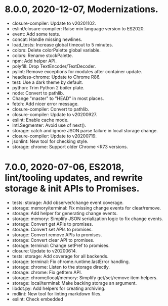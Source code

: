 # 8.0.0, 2020-12-07, Modernizations.

* closure-compiler: Update to v20201102.
* eslint/closure-compiler: Raise min language version to ES2020.
* event: Add some tests.
* concat: Handle missing newlines.
* load_tests: Increase global timeout to 5 minutes.
* colors: Delete colorPalette global variable.
* colors: Rename stockPalette.
* npm: Add helper API.
* polyfill: Drop TextEncoder/TextDecoder.
* pylint: Remove exceptions for modules after container update.
* headless-chrome: Update to Chrome R86.
* test: Use a dark theme by default.
* python: Trim Python 2 boiler plate.
* node: Convert to pathlib.
* Change "master" to "HEAD" in most places.
* fetch: Add nicer error message.
* closure-compiler: Convert to pathlib.
* closure-compiler: Update to v20200927.
* eslint: Enable cache mode.
* Intl.Segmenter: Avoid use of next().
* storage: catch and ignore JSON parse failure in local storage change.
* closure-compiler: Update to v20200719.
* jsonlint: New tool for checking style.
* storage: chrome: Support older Chrome <R73 versions.

# 7.0.0, 2020-07-06, ES2018, lint/tooling updates, and rewrite storage & init APIs to Promises.

* tests: storage: Add observer/change event coverage.
* storage: memory/terminal: Fix missing change events for clear/remove.
* storage: Add helper for generating change events.
* storage: memory: Simplify JSON serialization logic to fix change events.
* storage: Convert get APIs to promises.
* storage: Convert set APIs to promises.
* storage: Convert remove APIs to promises.
* storage: Convert clear API to promises.
* storage: terminal: Change setPref to promises.
* closure: Update to v20200614.
* tests: storage: Add coverage for all backends.
* storage: terminal: Fix chrome.runtime.lastError handling.
* storage: chrome: Listen to the storage directly.
* storage: chrome: Fix getItem API.
* storage: chrome/local/memory: Simplify get/set/remove item helpers.
* storage: local/terminal: Make backing storage an argument.
* libdot.py: Add helpers for creating archiving.
* mdlint: New tool for linting markdown files.
* eslint: Check embedded <script> content.
* npm: Refresh tool versions.
* lib.init: Rewrite from callbacks to promises.
* storage: terminal: Pull init out of constructor.
* i18n: Change getAcceptLanguages from callbacks to promises.
* Make ES2018 requirement official.
* fs: Drop unused log & err helpers.
* lint: Run whitespace checks on svg/xml files.
* pylint: Do not crash on missing files.
* gitignore: Split bin/ out.
* externs: Switch to generated terminalPrivate externs.
* lint: Add shortcuts to narrow down selection.
* lint: Also lint the top level files.
* lint: Make unlinted files into warnings.
* cpplint: Promote from ssh_client.
* imgcrush: Update to latest version.
* libdot.py: fetch: Add base64 support.
* libdot.py: fetch_data: New helper for fetching data directly.
* lint/pylint: Pull dynamic logic out of kokoro.
* link: Add --version to show all tools we use.
* lint: Do not try to lint .patch files.
* lint: Add basic html & text file checks.
* lint: Change default behavior to look at all files.
* closure-compiler: Merge with dedicated tool.
* eslint: Split out into dedicated tool.
* npm: Rework how we invoke node programs.
* libdot.py: run: Extend API for nicer logging.
* node: Fix Windows syncing.
* pylint: Refactor to use new tool guidelines.
* docs: Add guidelines for tools.
* lint: Filter out generated paths from Gerrit comments.
* imgcrush: Rewrite using pathlib.
* libdot.py: Convert constants to pathlib.Path.
* wcwidth: Add logic to automate downloading.
* wcwidth: Rewrite using pathlib.
* wcwidth: Update to Unicode 13.0.0 release.
* get_relative_path: Drop unused helper.
* externs: Force ordering of modules.
* lint: closure: Sort externs paths.
* fetch: Add a 5 min timeout.
* load_tests: Pass through mocha --reporter setting.
* closure-compiler: Pull Chrome externs from upstream.
* externs: browser/chrome: Drop custom Chrome externs.
* eslint: Enable no-multi-spacesfix checks.
* pylint: Handle newer systems w/out pylint3.
* storage: chrome: Fix JSDoc event type annotations.

# 6.0.0, 2020-04-29, Tons of linting cleanups.

* externs: Add/fix more APIs.
* closure: Update to latest v20200406.
* lit-element: Update to 2.3.1 to get live().
* closure: Update to v20200204.
* closure: Update to v20191027.
* jsdoc: Improve type information.
* chromeSupported: Fix return value.
* intl-segmenter: Clean up code a bit.
* colors: Fix implicit string->number coercion.
* preference_manager_tests: Workaround bad closure externs.
* polyfill: Drop Object.{values,enries}.
* externs: Avoid "const".
* i18n: Fallback to language if locale is not found.
* eslint: Enable no-throw-literal check.
* lint: Add missing dangling commas.
* eslint: Enable no-empty check.
* eslint: Enable prefer-rest-params check.
* mocha: Upgrade to v7.
* eslint: Enable no-var & prefer-const checks.
* node: Update to 12.14.1.
* closure: Update to v20190929.
* eslint: Disable l/I variable usage by default.
* lint: Convert var to let/const.
* fetch: Retry on connection failures.
* eslint: Enable arrow-parens checks.
* eslint: Enable one-var-declaration-per-line checks.
* eslint: Enable comma-dangle checks.
* eslint: Enable space-infix-ops checks.
* eslint: Enable comma-spacing checks.
* colors: hslx/hsla: New helpers.
* eslint: Enable no-useless-escape checks.
* lint: Clean up remaining opt_ usage.
* lint: Add missing braces everywhere per our style guide.
* wcwidth: Reformat range code style.
* MessageManager: Normalize message ids to uppercase.
* colors: luminance/contrastRatio: New helpers.

# 5.0.0, 2020-04-05, Unicode 13.0.0 update, and minor tooling improvements.

* wcwidth: Update to Unicode 13.0.0 release.
* colors: arrayToRGBA: Return rgb() when there's no alpha.
* i18n: Better resolve translations.
* minify-translations: Rename for reuse.
* bin: Improve timezone logging info.
* headless-chrome: Move unique logic out of common module.
* bin: Require Python 3.6+.
* colors: Add HSL helpers.
* MessageManager: Lookup en directly rather than en_US for messages.
* externs: bigint/chai: Add more prototypes.
* bin: Use UTF-8 encoding in more places.
* pylint: Include custom env for comments too.
* externs: browser: Add more prototypes.
* bin: Use sort_keys=True when dumping json.
* bin: unpack: Enable symlinks under Windows.
* bin: Use os.pathsep for portability.
* node: Add Windows support.
* eslint: Enable single quote checking.

# 4.0.0, 2019-11-28, Tons of tooling improvements & linting cleanups.

* bin: Log when/where we have an unpack cache hit.
* storage: Add terminal private storage.
* colors: Support hsla? css strings.
* colors: Convert transparent hex values to rgba and vice versa.
* bin: Drop mkzip & shell scripts.
* minify-translations: Add a --glob option.
* fs: Replace libdot.fs.FileReader with Blob.arrayBuffer/text.
* lint: Support skip-mkdeps flag.
* bin: Unify argument parsing & log setup in tools.
* lib: Remove lib.waitUntil API.
* PreferenceManager: Remove removeObserver API.
* lint: Add support for eslint --fix.
* eslint: Set max-len 80.
* bin: unpack: Fix portability issues for Windows.
* js: Rewrite code for jsdoc usage to avoid opt_ prefix.
* npm/eslint: Enable jsdoc plugin & tag naming.
* bin: logging: use colors with warning/error messages.
* lint: Fill out all gerrit comments fields.
* lint: Support generating deps before linting.
* pylint: Support kokoro gerrit format.
* mkdist: New helper for building our release.
* lint: Add third_party js files to default set.
* js: Clean up jsdoc more.
* externs: js compilation.
* bin: fetch: Fix portability issues for Windows.
* event: Rework to remove unused APIs.
* lint: Support kokoro gerrit format for closure.
* lib.PreferenceManager: Extract addObserver to a public function.
* fs: Migrate lib.fs.getOrCreateDirectory to Promises.
* fs: Migrate lib.fs.overwriteFile to Promises.
* fs: Migrate getOrCreateFile to Promises.
* lint: Improve gerrit comments output.
* fs: Migrate readFile to Promises.
* storage: Create common interface.
* bin: Dump stdout/stderr when commands fail.
* tests: Drop support for node testing.
* externs: Add APIs for closure.
* js: Clean up closure compilation.
* lib: Add lib.assert and lib.notNull to help JS compilation and tests.
* lint: Fix default filter.
* lint: Support kokoro gerrit format for eslint.
* lint: Fix chdir logic with default paths.
* lint: Have all packages specify closure args.
* pylint: Clean up various pylint issues in the code base.
* node: Rework code sharing.
* load_tests: Rework code sharing.
* concat: Rework code sharing.
* lint: Unify lint helper program.
* bin: Add machinery for importing our python programs.
* lib.MessageManager: Add Crlf mangling, internalize some members, and switch
  to Promise based API.
* eslint: Turn on more rules.
* js: Fix lint and closure-compile errors.
* bin: Drop Python 3.4 workaround.
* closure-compiler: New tool wrapper.

# 3.0.0, 2019-08-06, Few API improvements, and lots of test suite improvements.

* punycode: Drop our local copy & get from npm.
* load_tests: Tear down server on failures.
* load_tests: Add a --no-sandbox flag.
* load_tests: Move node tests out of package.json.
* libdot: Require Python 3.5+ in tooling.
* load_tests: Leverage mocha-headless-chrome for headless/CI.
* load_tests: Refactor mkdeps call.
* node_modules_create_bundle: Handle interrupted runs.
* fs: Add openFile helper.
* fs: readFile: Convert to Promises.
* load_tests: Support auto launching local node web server.
* f: getWhitespace: Drop helper for ES6 String.repeat.
* load_tests: Require node/npm (for chai/mocha).
* fetch: Leverage $DISTDIR cache.
* npm: Refresh bundled packages.
* pylint: Add libdot to search path.
* concat: Rework to support importing.

# 2.0.0, 2019-06-17, Significant API overhaul.

* load_tests: use DISPLAY=:0.
* lint: Rewrite helper in python.
* node/npm: Rewrite helpers in python.
* libdot.py: Hoist python helpers out of ssh_client.
* Update node to 10.15.3 & add update helper script.
* Add a python download helper.
* load_tests: Convert to python.
* concat: Replace arbitrary shell scripts with explicit commands.
* Start proper package.json packaging for npm.
* tests: Get them working under node.
* concat: Explicitly set file encoding to UTF-8.
* test_manager: Punt unused framework (for mocha).
* concat: Improve plain text resources.
* wcwidth: Update to Unicode 12.1.0 release.
* Update http:// to https:// URIs everywhere.
* tests: drop --allow-file-access-from-files.
* Add polyfill for Intl.Segmenter for breaking up Unicode graphemes.
* test: Support async preambles.
* Drop lib.f.Sequence APIs.
* test: Rework to catch early errors.
* fs: Convert lib.fs.readDirectory to Promises.
* array: Drop unused custom uint32 helpers.
* Drop lib.f.parseQuery for URLSearchParams.
* minify-translations: Sanity check placeholders.
* concat: Preserve whitespace in lines.
* tests: Drop setDefaults usage.
* mkzip: Also include css from third_party.
* Convert test suite to mocha.
* tests: Call chai asserts directly.
* Improve lib.f.openWindow tests.
* tests: Switch core to chai for asserts.
* npm: Add more test/dev packages (chai/mocha/jsdom).
* tests: Fix assert identity tests.
* colors: Clean up crackRGB return.
* Drop lib.f.alarm APIs.
* Drop lib.rtdep APIs.
* Drop lib.utf8 legacy APIs for Text{De,En}coder.
* tests: Allow tests to be selected via the URI.
* tests: Allow pass to not throw.
* Switch to ES6 Symbol.
* Import Text{De,En}coder polyfills.
* codec: Add performance notes wrt String.fromCharCode.apply.
* Add utf8 decoder tests.

# 1.26, 2019-01-19, openWindow & new codec helpers.

* test: Support comparing ArrayBuffer.
* concat: Fix date/version parsing again.
* minify-translations: Force utf-8 with messages.json.
* fs: Add a Promise wrapper for the FileReader API.
* codec: Allow stringToCodeUnitArray to create typed arrays.
* Speed up codec helpers.
* codec: New module for binary/UTF8/UTF16 helpers.
* tests: Switch to a dark theme.
* Add a lib.f.openWindow helper for noopener.

# 1.25, 2018-12-02, Minor improvements.

* prefs: Fix handling of null defaults.
* assertEQ: Handle typed arrays too.
* concat: Fix date/version swap.
* polyfill: Add Promise.finally.
* prefs: Coalesce writes when importing json files.
* pylint: Set 80 col limits.

# 1.24, 2018-10-24, Tool improvements for supporting nightly builds.

* concat: specify subprocess args
* concat: merge redundant strict directives
* mkzip: drop unused promote_version flag
* mkzip: add support for adding/removing version timestamps
* mkzip: add flag to disable plugin/manifest rewrite
* mkzip: improve manifest handling

# 1.23, 2018-08-29, Build improvements, i18n helpers, and npm support.

* mkzip: trim empty directories.
* build: push shflags usage to leaf scripts.
* readlink: convert to python.
* get_relative_path: convert to python.
* pylint: new helper.
* concat: convert to a python script.
* build: start a common libdot.py module.
* build: disable node download logic for crosh builds for now.
* build: add support for using npm in builds.
* stack: rewrite and add tests.
* MessageManager: prefer browser translations over local ones.
* i18n: move getMessage helper here.
* i18n: move replaceReferences helper here.
* i18n: start a new file to hold i18n/l10n related funcs.
* plugin-to-platform-specific: delete unused vars.

# 1.22, 2018-06-20, Unicode 11.0.0 updates and new helpers.

* Start a dedicated README file.
* lint: Add some linting script helpers.
* concat: Improve handling of escapes with string embedding.
* lib.f.lastError: New helper.
* readlink: Fix python-3 print func handling.
* lib.CredentialCache: New cache helper.
* wcwidth: Update lookup tables to Unicode 11.0.0.
* imgcrush: New helper script for crushing images.
* mkzip: Automatically minimize translations.

# 1.21, 2018-01-05, Minor fixes.

* Fix storage write callbacks with shallow prefs.
* Add helper script for filtering NaCl plugins for distribution.
* Set charset=utf-8 in html files.

# 1.20, 2017-12-13, Features & fixes.

* refactor ranges.py for better modularity
* add sanity check for empty test selection
* parseQuery: support arrays
* run replacements on default messages too
* fix loadMessages callback
* add a lib.f.getOs helper
* add a lib.f.getChromeMilestone helper

# 1.19, 2017-10-16, Bug fixes.

* Fix message lookup on non-Chrome browsers.
* Retry storage write failures like exceeding bandwidth quotas.

# 1.18, 2017-09-12, Unicode 10.0.0 updates.

* Add Object.values and Object.entries polyfills.
* wcwidth: Merge duplicate binary search funcs.
* wcwidth: Move east asian chars into a lookup table.
* wcwidth: Update lookup tables to Unicode 10.0.0.

# 1.17, 2017-09-01, Unicode fixes and array helpers.

* Start a lib.array API for low level array/bit operations.
* Tidy up code a bit to please linters.
* lib.wc.substr now includes leading combining characters.
* lib.wc.substr fix handling of surrogate pairs.
* Use arrow functions instead of "self" references.

# 1.16, 2017-08-16, Improve Unicode handling.

* lib.TestManager.Log completely rewritten for better capturing & use.
* Add a bin/load_tests.sh helper for quickly launching the tests.
* New lib.f.randomInt helper for integer ranges.
* lib.wc.substr now includes trailing combining characters.

# 1.15, 2017-06-29, Standards improvements.

* Drop old String.prototype.codePointAt polyfill.
* Drop lib.f.{l,r}pad in favor of String.pad{Start,End}.
  API breakage warning: Users of these funcs will need to update to use the
  new funcs, and include the new libdot polyfill library.

# 1.14, 2017-05-30, Standards cleanup.

* Add a lib.f.createEnum helper (largely for linting purposes).
* Move from non-standard __proto__ to standard Object.create/prototype.

# 1.13, 2017-05-18, IDN support.

* Relocate wcwidth module to third_party/ to follow Google practices.
* Integrate punycode.js for IDN support.
* Add MessageManager tests!
* Allow i18n attributes to re-use themselves.
* Use ES6 String.repeat & startsWith & endsWith helpers.
* Add a lib.f.rpad helper for right padding strings.

# 1.12, 2017-05-03, Window pref sharing fix.

* Fix notification of other windows when preferences are reset.
* Allow mkzip to do channel & version promotion independently.
* Update the test UI by showing progress in the title bar.

# 1.11, 2017-04-17, Test improvements.

* Added a bunch more tests, and improve the UI.
* Added support for legacy X11 RGB color encoding (#rrrrggggbbbb).

# 1.10, 2017-03-01, Overdue release.

* Since Chrome 53, the FileError interface has been removed.
  All FS functions work with DOMError objects now.
* Fix lib.colors.hexToRGB handling of FF fields.
* Add Strings.prototype.codePointAt polyfill.
* Improve surrogate pairs handling in lib.wc.strWidth.
* Fix lib.colors.mix return value.
* Fix lib.colors.rgbToHex handling of red values below 16.
* Add lib.f.smartFloorDivide helper.
* Update lib.f.getURL with newer Chrome versions.
* Fix lib.rtdep behavior under Safari.
* Add support for East Asian Ambiguous characters in lib.wc.

# 1.9, 2014-05-27, Add "@eval" directive to bin/concat.sh

* Add an "@eval" directive which evaluates its operand with bash's eval
  builtin, and appends the result to the concat output.

# 1.8, 2014-04-05, Remove option parameter from result.pass()

* lib.TestManager.Result.prototype.pass took an optional parameter, a message
  to log, which was never used, and made it awkward to use
  result.pass.bind(result) as the value of an onSuccess callback, since any
  parameter passed to the callback would show up in the test log.

# 1.7, 2014-04-28, Firefox compatibility

* Fix if `(chrome...)` tests to be `if (window.chrome...)`.
* Fix TextComplete exception detection.

# 1.6, 2014-02-24, lib.PreferenceManager fixes.

* diff() and onStorageChanged had issues dealing with boolean prefs
  and the change-to-default-value case.  The upshot was that
  set(name, true/false/DEFAULT_VALUE) caused the notifyChange to be called
  twice.

# 1.5, 2014-01-09, Switch from BlobBuilder to Blob constructor.

* BlobBuilder has been deprecated.  Switch over to the blob constructor instead.

# 1.4, 2013-07-17, Add test harness.

* Add lib_test.html test harness.
* Modify shell scripts to work on BSD.

# 1.3, 2013-04-30, Fix concat.sh append_string

* Fix append_string to work with multi-line strings.

# 1.2, 2013-04-02, Add export/import methods to lib.PreferenceManager.

* Add lib.PreferenceManager..exportAsJson/importFromJson methods to facilitate
  backup or migration of preferences.

# 1.1, 2013-03-14, Grab bag of changes.

* Initial add of libdot changelog.
* Fix file selection in libdot/bin/mkzip.sh.  rsync selection wasn't working
  properly and I couldn't figure out how to fix it.  Instead, we build a file
  list using patterns passed to the `find` utility, and feed the resulting
  list to rsync.
* Move echo_changelog function from hterm/bin into libdot/bin/common.sh so that
  any concat script has access to it.
* Remove base64 magic from bin/concat.sh, since bash can't handle the binary
  data properly anyway.  Concat files need to manually encode to base64 when
  appropriate.
* Switch concat.sh line wrapping to awk, since the bash implementation was
  super slow.
* Allow line continuations with trailing "\" character in concat files.
* Echo a bell character after rerunning "concat --forever" to indicate that
  the concat is done.
* lib.PreferenceManager..set() - Re-add the notifyChange_() call.
* lib.PreferenceManager..onStorageChange_() - Fixed.
